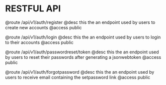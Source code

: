 # RESTFUL API 

@route /api/v1/auth/register
@desc this the an endpoint used by users to create new accounts
@access public

@route /api/v1/auth/login
@desc this the an endpoint used by users to login to their accounts
@access public

@route /api/v1/auth/passwordreset/token
@desc this the an endpoint used by users to reset their passwords after generating a jsonwebtoken
@access public

@route /api/v1/auth/forgotpassword
@desc this the an endpoint used by users to receive email containing the setpassword link
@access public

